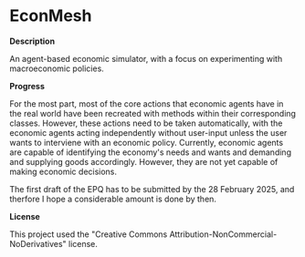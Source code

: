 # EconMesh
**Description**

An agent-based economic simulator, with a focus on experimenting with macroeconomic policies.

**Progress**

For the most part, most of the core actions that economic agents have in the real world have been recreated with methods within their corresponding classes.
However, these actions need to be taken automatically, with the economic agents acting independently without user-input unless the user wants to interviene with an economic policy.
Currently, economic agents are capable of identifying the economy's needs and wants and demanding and supplying goods accordingly. However, they are not yet capable of making economic decisions.

The first draft of the EPQ has to be submitted by the 28 February 2025, and therfore I hope a considerable amount is done by then.

**License**

This project used the "Creative Commons Attribution-NonCommercial-NoDerivatives" license.
